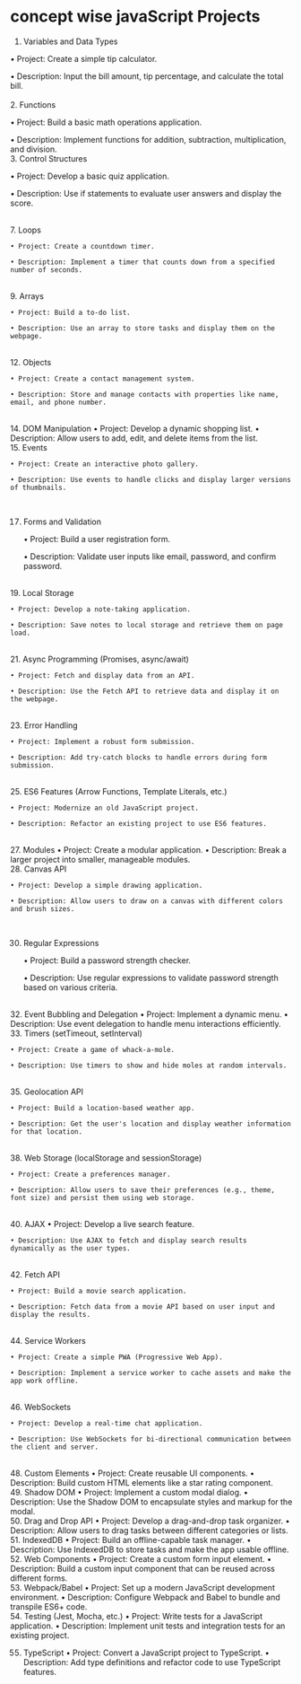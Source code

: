 # concept wise javaScript Projects    


1. Variables and Data Types
   
• Project: Create a simple tip calculator.

• Description: Input the bill amount, tip percentage, and calculate the total bill.
 </br>  
2. Functions
   
• Project: Build a basic math operations application.

• Description: Implement functions for addition, subtraction, multiplication, and division.
   </br> 
3. Control Structures

 • Project: Develop a basic quiz application.

 • Description: Use if statements to evaluate user answers and display the score.

  </br> 
7. Loops
   
    • Project: Create a countdown timer.
   
    • Description: Implement a timer that counts down from a specified number of seconds.
</br> 
9. Arrays
    
    • Project: Build a to-do list.
    
    • Description: Use an array to store tasks and display them on the webpage.

</br> 
12. Objects
    
    • Project: Create a contact management system.
    
    • Description: Store and manage contacts with properties like name, email, and phone number.
</br> 
14. DOM Manipulation
    • Project: Develop a dynamic shopping list.
    • Description: Allow users to add, edit, and delete items from the list.
</br> 
15. Events
    
    • Project: Create an interactive photo gallery.
    
    • Description: Use events to handle clicks and display larger versions of thumbnails.
</br> 

17. Forms and Validation
    
    • Project: Build a user registration form.
    
    • Description: Validate user inputs like email, password, and confirm password.
</br> 
19. Local Storage
    
    • Project: Develop a note-taking application.
    
    • Description: Save notes to local storage and retrieve them on page load.
</br> 
21. Async Programming (Promises, async/await)
    
    • Project: Fetch and display data from an API.
    
    • Description: Use the Fetch API to retrieve data and display it on the webpage.
</br> 
23. Error Handling
    
    • Project: Implement a robust form submission.
    
    • Description: Add try-catch blocks to handle errors during form submission.
</br> 
25. ES6 Features (Arrow Functions, Template Literals, etc.)

    
    • Project: Modernize an old JavaScript project.
    
    • Description: Refactor an existing project to use ES6 features.
</br> 
 27. Modules
    • Project: Create a modular application.
    • Description: Break a larger project into smaller, manageable modules.   
</br> 
28. Canvas API

    
    • Project: Develop a simple drawing application.
    
    • Description: Allow users to draw on a canvas with different colors and brush sizes.
</br> 

30. Regular Expressions

    
    • Project: Build a password strength checker.
    
    • Description: Use regular expressions to validate password strength based on various criteria.
</br> 
32. Event Bubbling and Delegation
    • Project: Implement a dynamic menu.
    • Description: Use event delegation to handle menu interactions efficiently.
</br> 
33. Timers (setTimeout, setInterval)
    
    • Project: Create a game of whack-a-mole.
    
    • Description: Use timers to show and hide moles at random intervals.
</br> 
35. Geolocation API
 
    • Project: Build a location-based weather app.
    
    • Description: Get the user's location and display weather information for that location.
</br> 
38. Web Storage (localStorage and sessionStorage)
    
    • Project: Create a preferences manager.
    
    • Description: Allow users to save their preferences (e.g., theme, font size) and persist them using web storage.
</br> 
 40. AJAX
    • Project: Develop a live search feature.
    
    • Description: Use AJAX to fetch and display search results dynamically as the user types.
</br> 
42. Fetch API
    
    • Project: Build a movie search application.
    
    • Description: Fetch data from a movie API based on user input and display the results.
</br> 
44. Service Workers

    
    • Project: Create a simple PWA (Progressive Web App).
    
    • Description: Implement a service worker to cache assets and make the app work offline.
</br> 
46. WebSockets
    
    • Project: Develop a real-time chat application.
    
    • Description: Use WebSockets for bi-directional communication between the client and server.
</br> 
48. Custom Elements
    • Project: Create reusable UI components.
    • Description: Build custom HTML elements like a star rating component.
</br> 
49. Shadow DOM
    • Project: Implement a custom modal dialog.
    • Description: Use the Shadow DOM to encapsulate styles and markup for the modal.
</br> 
50. Drag and Drop API
    • Project: Develop a drag-and-drop task organizer.
    • Description: Allow users to drag tasks between different categories or lists.
</br> 
51. IndexedDB
    • Project: Build an offline-capable task manager.
    • Description: Use IndexedDB to store tasks and make the app usable offline.
</br> 
52. Web Components
    • Project: Create a custom form input element.
    • Description: Build a custom input component that can be reused across different forms.
</br> 
53. Webpack/Babel
    • Project: Set up a modern JavaScript development environment.
    • Description: Configure Webpack and Babel to bundle and transpile ES6+ code.
</br> 
54. Testing (Jest, Mocha, etc.)
    • Project: Write tests for a JavaScript application.
    • Description: Implement unit tests and integration tests for an existing project.
</br> 

55. TypeScript
    • Project: Convert a JavaScript project to TypeScript.
    • Description: Add type definitions and refactor code to use TypeScript features.
